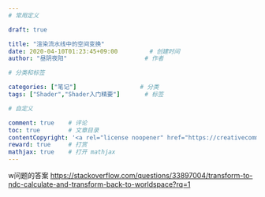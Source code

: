 ```yaml
---
# 常用定义

draft: true

title: "渲染流水线中的空间变换"
date: 2020-04-10T01:23:45+09:00			# 创建时间
author: "昼阴夜阳"        	     		# 作者

# 分类和标签

categories: ["笔记"]		            # 分类
tags: ["Shader","Shader入门精要"]  		# 标签

# 自定义

comment: true	 # 评论
toc: true        # 文章目录
contentCopyright: '<a rel="license noopener" href="https://creativecommons.org/licenses/by-nc-nd/4.0/" target="_blank">CC BY-NC-ND 4.0</a>'	# 版权规则
reward: true	 # 打赏
mathjax: true    # 打开 mathjax
---
```


w问题的答案 https://stackoverflow.com/questions/33897004/transform-to-ndc-calculate-and-transform-back-to-worldspace?rq=1


